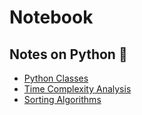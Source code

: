 # Notebook

## Notes on Python :snake:

- [Python Classes](https://github.com/kana800/Side-Projects/blob/master/Notes/classes%205Bpython%5D.ipynb)
- [Time Complexity Analysis](https://github.com/kana800/Side-Projects/blob/master/Notes/Time%20Complexity%20Analysis.ipynb)
- [Sorting Algorithms](https://github.com/kana800/Side-Projects/blob/master/Notes/sorting%20algorithms%20%5Bpython%5D.ipynb)
